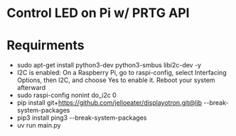 # Control LED on Pi w/ PRTG API

# Requirments
- sudo apt-get install python3-dev python3-smbus libi2c-dev -y
- I2C is enabled: On a Raspberry Pi, go to raspi-config, select Interfacing Options, then I2C, and choose Yes to enable it. Reboot your system afterward
- sudo raspi-config nonint do_i2c 0
- pip install git+https://github.com/jelloeater/displayotron.git@lib --break-system-packages
- pip3 install ping3 --break-system-packages
- uv run main.py
``` 

```